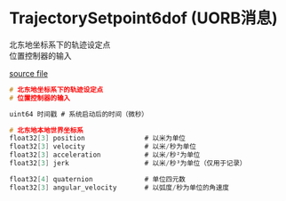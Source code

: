 # TrajectorySetpoint6dof (UORB消息)

北东地坐标系下的轨迹设定点  
位置控制器的输入  

[source file](https://github.com/PX4/PX4-Autopilot/blob/main/msg/TrajectorySetpoint6dof.msg)

```c
# 北东地坐标系下的轨迹设定点  
# 位置控制器的输入  

uint64 时间戳 # 系统启动后的时间（微秒）  

# 北东地本地世界坐标系  
float32[3] position               # 以米为单位  
float32[3] velocity               # 以米/秒为单位  
float32[3] acceleration           # 以米/秒²为单位  
float32[3] jerk                   # 以米/秒³为单位（仅用于记录）  

float32[4] quaternion             # 单位四元数  
float32[3] angular_velocity       # 以弧度/秒为单位的角速度  
```
